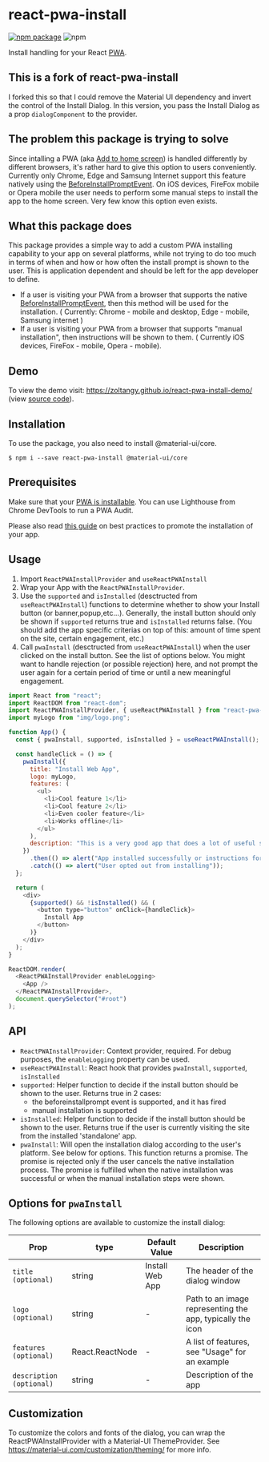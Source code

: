 # react-pwa-install

[![npm package][npm-badge]][npm]
![npm][npm-downloads]

Install handling for your React [PWA].

## This is a fork of react-pwa-install

I forked this so that I could remove the Material UI dependency and invert the control of the Install Dialog. In this version, you pass the Install Dialog as a prop `dialogComponent` to the provider.

## The problem this package is trying to solve

Since intalling a PWA (aka [Add to home screen]) is handled differently by different browsers, it's rather hard to give this option to users conveniently. Currently only Chrome, Edge and Samsung Internet support this feature natively using the [BeforeInstallPromptEvent]. On iOS devices, FireFox mobile or Opera mobile the user needs to perform some manual steps to install the app to the home screen. Very few know this option even exists.

## What this package does

This package provides a simple way to add a custom PWA installing capability to your app on several platforms, while not trying to do too much in terms of when and how or how often the install prompt is shown to the user. This is application dependent and should be left for the app developer to define.

- If a user is visiting your PWA from a browser that supports the native [BeforeInstallPromptEvent], then this method will be used for the installation. ( Currently: Chrome - mobile and desktop, Edge - mobile, Samsung internet )
- If a user is visiting your PWA from a browser that supports "manual installation", then instructions will be shown to them. ( Currently iOS devices, FireFox - mobile, Opera - mobile).

## Demo

To view the demo visit: https://zoltangy.github.io/react-pwa-install-demo/ (view [source code]).

## Installation

To use the package, you also need to install @material-ui/core.

```shell
$ npm i --save react-pwa-install @material-ui/core
```

## Prerequisites

Make sure that your [PWA is installable]. You can use Lighthouse from Chrome DevTools to run a PWA Audit.

Please also read [this guide] on best practices to promote the installation of your app.

## Usage

1. Import `ReactPWAInstallProvider` and `useReactPWAInstall`
2. Wrap your App with the `ReactPWAInstallProvider`.
3. Use the `supported` and `isInstalled` (desctructed from `useReactPWAInstall`) functions to determine whether to show your Install button (or banner,popup,etc...). Generally, the install button should only be shown if `supported` returns true and `isInstalled` returns false. (You should add the app specific criterias on top of this: amount of time spent on the site, certain engagement, etc.)
4. Call `pwaInstall` (desctructed from `useReactPWAInstall`) when the user clicked on the install button. See the list of options below. You might want to handle rejection (or possible rejection) here, and not prompt the user again for a certain period of time or until a new meaningful engagement.

```javascript
import React from "react";
import ReactDOM from "react-dom";
import ReactPWAInstallProvider, { useReactPWAInstall } from "react-pwa-install";
import myLogo from "img/logo.png";

function App() {
  const { pwaInstall, supported, isInstalled } = useReactPWAInstall();

  const handleClick = () => {
    pwaInstall({
      title: "Install Web App",
      logo: myLogo,
      features: (
        <ul>
          <li>Cool feature 1</li>
          <li>Cool feature 2</li>
          <li>Even cooler feature</li>
          <li>Works offline</li>
        </ul>
      ),
      description: "This is a very good app that does a lot of useful stuff. ",
    })
      .then(() => alert("App installed successfully or instructions for install shown"))
      .catch(() => alert("User opted out from installing"));
  };

  return (
    <div>
      {supported() && !isInstalled() && (
        <button type="button" onClick={handleClick}>
          Install App
        </button>
      )}
    </div>
  );
}

ReactDOM.render(
  <ReactPWAInstallProvider enableLogging>
    <App />
  </ReactPWAInstallProvider>,
  document.querySelector("#root")
);
```

## API

- `ReactPWAInstallProvider`: Context provider, required. For debug purposes, the `enableLogging` property can be used.
- `useReactPWAInstall`: React hook that provides `pwaInstall`, `supported`, `isInstalled`
- `supported`: Helper function to decide if the install button should be shown to the user. Returns true in 2 cases:
  - the beforeinstallprompt event is supported, and it has fired
  - manual installation is supported
- `isInstalled`: Helper function to decide if the install button should be shown to the user. Returns true if the user is currently visiting the site from the installed 'standalone' app.
- `pwaInstall`: Will open the installation dialog according to the user's platform. See below for options. This function returns a promise. The promise is rejected only if the user cancels the native installation process. The promise is fulfilled when the native installation was successful or when the manual installation steps were shown.

## Options for `pwaInstall`

The following options are available to customize the install dialog:

| Prop                     | type            | Default Value   | Description                                               |
| ------------------------ | --------------- | --------------- | --------------------------------------------------------- |
| `title (optional)`       | string          | Install Web App | The header of the dialog window                           |
| `logo (optional)`        | string          | -               | Path to an image representing the app, typically the icon |
| `features (optional)`    | React.ReactNode | -               | A list of features, see "Usage" for an example            |
| `description (optional)` | string          | -               | Description of the app                                    |

## Customization

To customize the colors and fonts of the dialog, you can wrap the ReactPWAInstallProvider with a Material-UI ThemeProvider.
See https://material-ui.com/customization/theming/ for more info.

[npm-badge]: https://img.shields.io/npm/v/react-pwa-install
[npm-downloads]: https://img.shields.io/npm/dt/react-pwa-install
[npm]: https://www.npmjs.com/package/react-pwa-install
[pwa]: https://developer.mozilla.org/en-US/docs/Web/Progressive_web_apps
[add to home screen]: https://developer.mozilla.org/en-US/docs/Web/Progressive_web_apps/Add_to_home_screen
[beforeinstallpromptevent]: https://developer.mozilla.org/en-US/docs/Web/API/BeforeInstallPromptEvent
[this guide]: https://web.dev/promote-install/
[pwa is installable]: https://web.dev/install-criteria/
[source code]: https://github.com/zoltangy/react-pwa-install-demo
